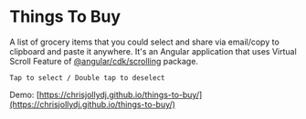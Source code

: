 # Things To Buy

A list of grocery items that you could select and share via email/copy to clipboard and paste it anywhere. It's an Angular application that uses Virtual Scroll Feature of  [@angular/cdk/scrolling](https://material.angular.io/cdk/scrolling) package.  


`Tap to select / Double tap to deselect`

Demo: [https://chrisjollydj.github.io/things-to-buy/](https://chrisjollydj.github.io/things-to-buy/)
